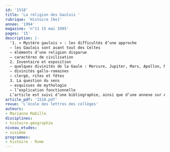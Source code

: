 ```yaml
---
id: '1518'
title: 'La religion des Gaulois '
rubrique: 'Histoire [6e]'
annee: '1994'
magazine: 'n°11 15 mai 1995'
pages: '15'
description: |-
  '1. « Mystère gaulois » : les difficultés d’une approche
  – les Gaulois sont avant tout des Celtes
  – éléments d’une religion disparue
  – caractères de civilisation
  2. Inventaire et exposition
  – quelques divinités de la Gaule : Mercure, Jupiter, Mars, Apollon, Minerve, Dis Pater, Esus, Cernunnos
  – divinités gallo-romaines
  – clergé, rites et fêtes
  3. La question du sens
  – esquisses de mythologie
  – l’explication fonctionnelle
  L’article est suivi d’une bibliographie, ainsi que d’une annexe sur Astérix et la religion.'
article_pdf: '1518.pdf'
revue: 'L’école des lettres des collèges'
auteurs:
- Marianne Mabille
disciplines:
- histoire-géographie
niveau_etudes:
- sixième
programmes:
- histoire - Rome
---
```


